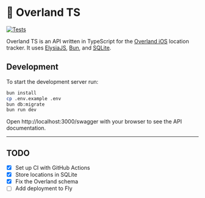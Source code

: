 # 📍 Overland TS

[![Tests](https://github.com/max/overland-ts/actions/workflows/tests.yaml/badge.svg)](https://github.com/max/overland-ts/actions/workflows/tests.yaml)

Overland TS is an API written in TypeScript for the [Overland iOS](https://github.com/aaronpk/Overland-iOS) location tracker. It uses [ElysiaJS](https://elysiajs.com/), [Bun](https://bun.sh/), and [SQLite](https://www.sqlite.org/).

## Development

To start the development server run:

```bash
bun install
cp .env.example .env
bun db:migrate
bun run dev
```

Open http://localhost:3000/swagger with your browser to see the API documentation.

---

## TODO

- [x] Set up CI with GitHub Actions
- [x] Store locations in SQLite
- [x] Fix the Overland schema
- [ ] Add deployment to Fly
